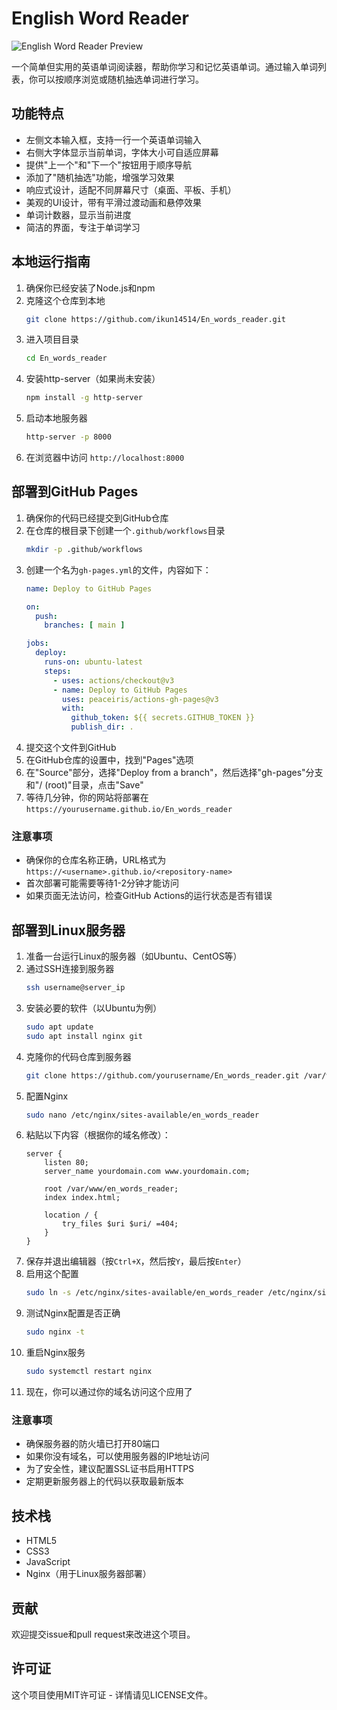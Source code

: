 # English Word Reader

![English Word Reader Preview](https://via.placeholder.com/800x400?text=English+Word+Reader+Preview)<!-- 替换为实际截图URL -->

一个简单但实用的英语单词阅读器，帮助你学习和记忆英语单词。通过输入单词列表，你可以按顺序浏览或随机抽选单词进行学习。

## 功能特点
- 左侧文本输入框，支持一行一个英语单词输入
- 右侧大字体显示当前单词，字体大小可自适应屏幕
- 提供"上一个"和"下一个"按钮用于顺序导航
- 添加了"随机抽选"功能，增强学习效果
- 响应式设计，适配不同屏幕尺寸（桌面、平板、手机）
- 美观的UI设计，带有平滑过渡动画和悬停效果
- 单词计数器，显示当前进度
- 简洁的界面，专注于单词学习

## 本地运行指南
1. 确保你已经安装了Node.js和npm
2. 克隆这个仓库到本地
   ```bash
   git clone https://github.com/ikun14514/En_words_reader.git
   ```
3. 进入项目目录
   ```bash
   cd En_words_reader
   ```
4. 安装http-server（如果尚未安装）
   ```bash
   npm install -g http-server
   ```
5. 启动本地服务器
   ```bash
   http-server -p 8000
   ```
6. 在浏览器中访问 `http://localhost:8000`

## 部署到GitHub Pages
1. 确保你的代码已经提交到GitHub仓库
2. 在仓库的根目录下创建一个`.github/workflows`目录
   ```bash
   mkdir -p .github/workflows
   ```
3. 创建一个名为`gh-pages.yml`的文件，内容如下：
   ```yaml
   name: Deploy to GitHub Pages

   on:
     push:
       branches: [ main ]

   jobs:
     deploy:
       runs-on: ubuntu-latest
       steps:
         - uses: actions/checkout@v3
         - name: Deploy to GitHub Pages
           uses: peaceiris/actions-gh-pages@v3
           with:
             github_token: ${{ secrets.GITHUB_TOKEN }}
             publish_dir: .
   ```
4. 提交这个文件到GitHub
5. 在GitHub仓库的设置中，找到"Pages"选项
6. 在"Source"部分，选择"Deploy from a branch"，然后选择"gh-pages"分支和"/ (root)"目录，点击"Save"
7. 等待几分钟，你的网站将部署在 `https://yourusername.github.io/En_words_reader`

### 注意事项
- 确保你的仓库名称正确，URL格式为 `https://<username>.github.io/<repository-name>`
- 首次部署可能需要等待1-2分钟才能访问
- 如果页面无法访问，检查GitHub Actions的运行状态是否有错误

## 部署到Linux服务器
1. 准备一台运行Linux的服务器（如Ubuntu、CentOS等）
2. 通过SSH连接到服务器
   ```bash
   ssh username@server_ip
   ```
3. 安装必要的软件（以Ubuntu为例）
   ```bash
   sudo apt update
   sudo apt install nginx git
   ```
4. 克隆你的代码仓库到服务器
   ```bash
   git clone https://github.com/yourusername/En_words_reader.git /var/www/en_words_reader
   ```
5. 配置Nginx
   ```bash
   sudo nano /etc/nginx/sites-available/en_words_reader
   ```
6. 粘贴以下内容（根据你的域名修改）：
   ```nginx
   server {
       listen 80;
       server_name yourdomain.com www.yourdomain.com;

       root /var/www/en_words_reader;
       index index.html;

       location / {
           try_files $uri $uri/ =404;
       }
   }
   ```
7. 保存并退出编辑器（按`Ctrl+X`，然后按`Y`，最后按`Enter`）
8. 启用这个配置
   ```bash
   sudo ln -s /etc/nginx/sites-available/en_words_reader /etc/nginx/sites-enabled/
   ```
9. 测试Nginx配置是否正确
   ```bash
   sudo nginx -t
   ```
10. 重启Nginx服务
    ```bash
    sudo systemctl restart nginx
    ```
11. 现在，你可以通过你的域名访问这个应用了

### 注意事项
- 确保服务器的防火墙已打开80端口
- 如果你没有域名，可以使用服务器的IP地址访问
- 为了安全性，建议配置SSL证书启用HTTPS
- 定期更新服务器上的代码以获取最新版本

## 技术栈
- HTML5
- CSS3
- JavaScript
- Nginx（用于Linux服务器部署）

## 贡献
欢迎提交issue和pull request来改进这个项目。

## 许可证
这个项目使用MIT许可证 - 详情请见LICENSE文件。